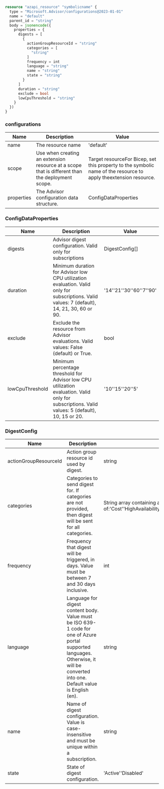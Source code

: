 ```terraform
resource "azapi_resource" "symbolicname" {
  type = "Microsoft.Advisor/configurations@2023-01-01"
  name = "default"
  parent_id = "string"
  body = jsonencode({
    properties = {
      digests = [
        {
          actionGroupResourceId = "string"
          categories = [
            "string"
          ]
          frequency = int
          language = "string"
          name = "string"
          state = "string"
        }
      ]
      duration = "string"
      exclude = bool
      lowCpuThreshold = "string"
    }
  })
}

```

### configurations

| Name | Description | Value |
|-|-|-|
| name | The resource name | 'default' |
| scope | Use when creating an extension resource at a scope that is different than the deployment scope. | Target resourceFor Bicep, set this property to the symbolic name of the resource to apply theextension resource. |
| properties | The Advisor configuration data structure. | ConfigDataProperties |


### ConfigDataProperties

| Name | Description | Value |
|-|-|-|
| digests | Advisor digest configuration. Valid only for subscriptions | DigestConfig[] |
| duration | Minimum duration for Advisor low CPU utilization evaluation. Valid only for subscriptions. Valid values: 7 (default), 14, 21, 30, 60 or 90. | '14''21''30''60''7''90' |
| exclude | Exclude the resource from Advisor evaluations. Valid values: False (default) or True. | bool |
| lowCpuThreshold | Minimum percentage threshold for Advisor low CPU utilization evaluation. Valid only for subscriptions. Valid values: 5 (default), 10, 15 or 20. | '10''15''20''5' |


### DigestConfig

| Name | Description | Value |
|-|-|-|
| actionGroupResourceId | Action group resource id used by digest. | string |
| categories | Categories to send digest for. If categories are not provided, then digest will be sent for all categories. | String array containing any of:'Cost''HighAvailability''OperationalExcellence''Performance''Security' |
| frequency | Frequency that digest will be triggered, in days. Value must be between 7 and 30 days inclusive. | int |
| language | Language for digest content body. Value must be ISO 639-1 code for one of Azure portal supported languages. Otherwise, it will be converted into one. Default value is English (en). | string |
| name | Name of digest configuration. Value is case-insensitive and must be unique within a subscription. | string |
| state | State of digest configuration. | 'Active''Disabled' |


